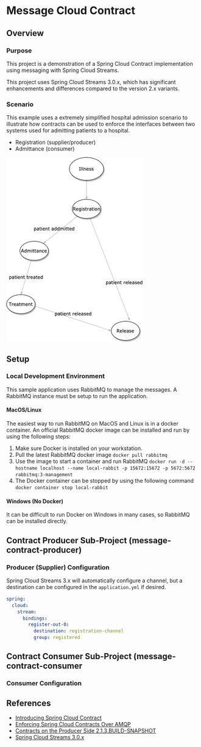 # Message Cloud Contract

## Overview

### Purpose
This project is a demonstration of a Spring Cloud Contract implementation using messaging with Spring Cloud Streams.

This project uses Spring Cloud Streams 3.0.x, which has significant enhancements and differences compared to the version 2.x variants.

### Scenario
This example uses a extremely simplified hospital admission scenario to illustrate how contracts can be used to enforce the interfaces between two systems used for admitting patients to a hospital.

- Registration (supplier/producer)
- Admittance (consumer)

![Meical Flow Diagram](images/medical-hospital-admittance.png)

## Setup

### Local Development Environment
This sample application uses RabbitMQ to manage the messages.  A RabbitMQ instance must be setup to run the application.

#### MacOS/Linux

The easiest way to run RabbitMQ on MacOS and Linux is in a docker container.  An official RabbitMQ docker image can be installed and run by using the following steps:
1. Make sure Docker is installed on your workstation.
2. Pull the latest RabbitMQ docker image `docker pull rabbitmq`
3. Use the image to start a container and run RabbitMQ `docker run -d --hostname localhost --name local-rabbit -p 15672:15672 -p 5672:5672 rabbitmq:3-management`
4. The Docker container can be stopped by using the following command `docker container stop local-rabbit`

#### Windows (No Docker)

It can be difficult to run Docker on Windows in many cases, so RabbitMQ can be installed directly.

## Contract Producer Sub-Project (message-contract-producer)

### Producer (Supplier) Configuration

Spring Cloud Streams 3.x will automatically configure a channel, but a destination can be configured in the `application.yml` if desired.

```yaml
spring:
  cloud:
    stream:
      bindings:
        register-out-0:
          destination: registration-channel
          group: registered
```

## Contract Consumer Sub-Project (message-contract-consumer

### Consumer Configuration

## References

- [Introducing Spring Cloud Contract](https://cloud.spring.io/spring-cloud-contract/reference/html/getting-started.html#getting-started-introducing-spring-cloud-contract)
- [Enforcing Spring Cloud Contracts Over AMQP](https://novotnyr.github.io/scrolls/enforcing-spring-cloud-contracts-over-amqp/)
- [Contracts on the Producer Side 2.1.3.BUILD-SNAPSHOT](https://cloud-samples.spring.io/spring-cloud-contract-samples/tutorials/contracts_on_the_producer_side.html#_producer_flow_1)
- [Spring Cloud Streams 3.0.x](https://cloud.spring.io/spring-cloud-static/spring-cloud-stream/3.0.0.RELEASE/reference/html/spring-cloud-stream.html#spring-cloud-stream-reference)
